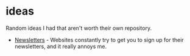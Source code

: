 # ideas
Random ideas I had that aren't worth their own repository.

* [Newsletters](/annoying-newsletters/) - Websites constantly try to get you to sign up for their newsletters, and it really annoys me.